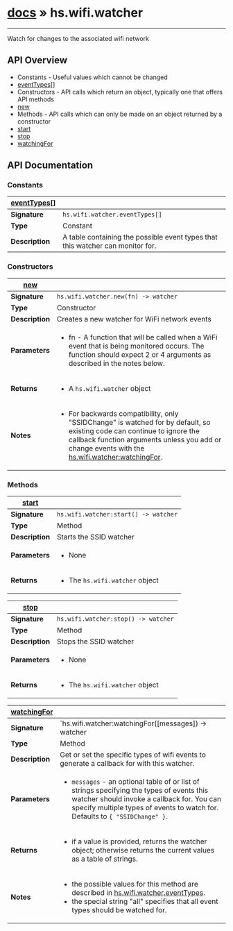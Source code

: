# [docs](/hammerspoon/index.html) » hs.wifi.watcher
---

Watch for changes to the associated wifi network

## API Overview
* Constants - Useful values which cannot be changed
 * [eventTypes[]](#eventTypes[])
* Constructors - API calls which return an object, typically one that offers API methods
 * [new](#new)
* Methods - API calls which can only be made on an object returned by a constructor
 * [start](#start)
 * [stop](#stop)
 * [watchingFor](#watchingFor)

## API Documentation

### Constants

| [eventTypes[]](#eventTypes[])         |                                                                                     |
| --------------------------------------------|-------------------------------------------------------------------------------------|
| **Signature**                               | `hs.wifi.watcher.eventTypes[]`                                                                    |
| **Type**                                    | Constant                                                                     |
| **Description**                             | A table containing the possible event types that this watcher can monitor for.                                                                     |

### Constructors

| [new](#new)         |                                                                                     |
| --------------------------------------------|-------------------------------------------------------------------------------------|
| **Signature**                               | `hs.wifi.watcher.new(fn) -> watcher`                                                                    |
| **Type**                                    | Constructor                                                                     |
| **Description**                             | Creates a new watcher for WiFi network events                                                                     |
| **Parameters**                              | <ul><li>fn - A function that will be called when a WiFi event that is being monitored occurs. The function should expect 2 or 4 arguments as described in the notes below.</li></ul> |
| **Returns**                                 | <ul><li>A `hs.wifi.watcher` object</li></ul>          |
| **Notes**                                   | <ul><li>For backwards compatibility, only "SSIDChange" is watched for by default, so existing code can continue to ignore the callback function arguments unless you add or change events with the [hs.wifi.watcher:watchingFor](#watchingFor).</li></ul>                |

### Methods

| [start](#start)         |                                                                                     |
| --------------------------------------------|-------------------------------------------------------------------------------------|
| **Signature**                               | `hs.wifi.watcher:start() -> watcher`                                                                    |
| **Type**                                    | Method                                                                     |
| **Description**                             | Starts the SSID watcher                                                                     |
| **Parameters**                              | <ul><li>None</li></ul> |
| **Returns**                                 | <ul><li>The `hs.wifi.watcher` object</li></ul>          |

| [stop](#stop)         |                                                                                     |
| --------------------------------------------|-------------------------------------------------------------------------------------|
| **Signature**                               | `hs.wifi.watcher:stop() -> watcher`                                                                    |
| **Type**                                    | Method                                                                     |
| **Description**                             | Stops the SSID watcher                                                                     |
| **Parameters**                              | <ul><li>None</li></ul> |
| **Returns**                                 | <ul><li>The `hs.wifi.watcher` object</li></ul>          |

| [watchingFor](#watchingFor)         |                                                                                     |
| --------------------------------------------|-------------------------------------------------------------------------------------|
| **Signature**                               | `hs.wifi.watcher:watchingFor([messages]) -> watcher | current-value`                                                                    |
| **Type**                                    | Method                                                                     |
| **Description**                             | Get or set the specific types of wifi events to generate a callback for with this watcher.                                                                     |
| **Parameters**                              | <ul><li>`messages` - an optional table of or list of strings specifying the types of events this watcher should invoke a callback for.  You can specify multiple types of events to watch for. Defaults to `{ "SSIDChange" }`.</li></ul> |
| **Returns**                                 | <ul><li>if a value is provided, returns the watcher object; otherwise returns the current values as a table of strings.</li></ul>          |
| **Notes**                                   | <ul><li>the possible values for this method are described in [hs.wifi.watcher.eventTypes](#eventTypes).</li><li>the special string "all" specifies that all event types should be watched for.</li></ul>                |

